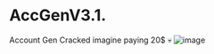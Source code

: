 # AccGenV3.1.
Account Gen Cracked imagine paying 20$ 💀
![image](https://github.com/Mado813/AccGenV3.1./assets/133795932/b63f0c94-7e1a-4801-ae21-5ae8224f070c)
